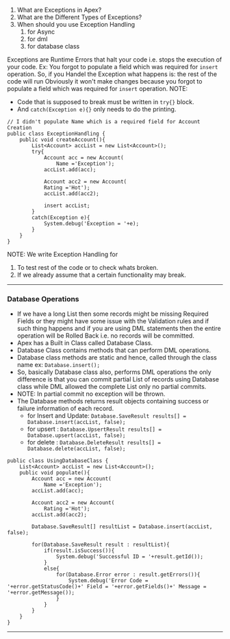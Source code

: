 1. What are Exceptions in Apex?
2. What are the Different Types of Exceptions?
3. When should you use Exception Handling
	1. for Async
	2. for dml
	3. for database class

Exceptions are Runtime Errors that halt your code i.e. stops the execution of your code.
Ex: You forgot to populate a field which was required for `insert` operation.
So, if you Handel the Exception what happens is: the rest of the code will run Obviously it won't make changes because you  forgot to populate a field which was required for `insert` operation.
NOTE:
- Code that is supposed to break must be written in `try{}` block.
- And `catch(Exception e){}` only needs to do the printing.
```apex
// I didn't populate Name which is a required field for Account Creation
public class ExceptionHandling {
    public void createAccount(){
        List<Account> accList = new List<Account>();
        try{
            Account acc = new Account(
                Name ='Exception');
            accList.add(acc);
            
            Account acc2 = new Account(
            Rating ='Hot');
            accList.add(acc2);
            
            insert accList;
        }
        catch(Exception e){
            System.debug('Exception = '+e);
        }
    }
}
```
NOTE: We write Exception Handling for
1. To test rest of the code or to check whats broken.
2. If we already assume that a certain functionality may break.
___
### Database Operations
- If we have a long List then some records might be missing Required Fields or they might have some issue with the Validation rules and if such thing happens and if you are using DML statements then the entire operation will be Rolled Back i.e. no records will be committed.
- Apex has a Built in Class called Database Class.
- Database Class contains methods that can perform DML operations.
- Database class methods are static and hence, called through the class name ex: `Database.insert();`
- So, basically Database class also, performs DML operations the only difference is that you can commit partial List of records using Database class while DML allowed the complete List only no partial commits.
- NOTE: In partial commit no exception will be thrown.
- The Database methods returns result objects containing success or failure information of each record.
	- for Insert and Update: `Database.SaveResult results[] = Database.insert(accList, false);`
	- for upsert : `Database.UpsertResult results[] = Database.upsert(accList, false);`
	- for delete : `Database.DeleteResult results[] = Database.delete(accList, false);`
```apex
public class UsingDatabaseClass {
    List<Account> accList = new List<Account>();
    public void populate(){
        Account acc = new Account(
            Name ='Exception');
        accList.add(acc);
        
        Account acc2 = new Account(
            Rating ='Hot');
        accList.add(acc2);
        
        Database.SaveResult[] resultList = Database.insert(accList, false);
        
        for(Database.SaveResult result : resultList){
            if(result.isSuccess()){
                System.debug('Successful ID = '+result.getId());
            }
            else{
                for(Database.Error error : result.getErrors()){
                    System.debug('Error Code = '+error.getStatusCode()+' Field = '+error.getFields()+' Message = '+error.getMessage());
                }
            }
        }
    }
}
```
___
